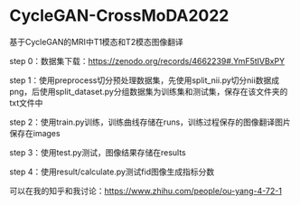 # CycleGAN-CrossMoDA2022
基于CycleGAN的MRI中T1模态和T2模态图像翻译

step 0：数据集下载：https://zenodo.org/records/4662239#.YmF5tIVBxPY

step 1：使用preprocess切分预处理数据集，先使用split_nii.py切分nii数据成png，后使用split_dataset.py分组数据集为训练集和测试集，保存在该文件夹的txt文件中

step 2：使用train.py训练，训练曲线存储在runs，训练过程保存的图像翻译图片保存在images

step 3：使用test.py测试，图像结果存储在results

step 4：使用result/calculate.py测试fid图像生成指标分数

可以在我的知乎和我讨论：https://www.zhihu.com/people/ou-yang-4-72-1
